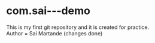 # com.sai---demo
This is my first git repository and it is created for practice.
<br>
Author = Sai Martande (changes done)


